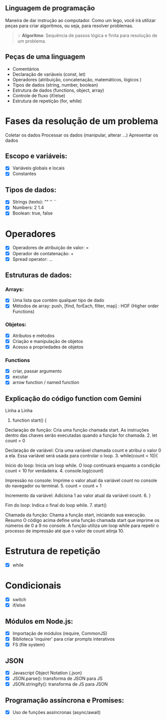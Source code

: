 ## Linguagem de programação

Maneira de dar instrução ao computador.
Como um lego, você irá utilizar peças para criar algoritmos, ou seja, para resolver problemas.

> 💡 **Algoritmo**: Sequência de passos lógica e finita para resolução de um problema.

## Peças de uma linguagem

- Comentários
- Declaração de variáveis (const, let)
- Operadores (atribuição, concatenação, matemáticos, lógicos )
- Tipos de dados (string, number, boolean)
- Estrutura de dados (functions, object, array)
- Controle de fluxo (if/else)
- Estrutura de repetição (for, while)

# Fases da resolução de um problema

Coletar os dados
Processar os dados (manipular, alterar ...)
Apresentar os dados

## Escopo e variáveis:

- [x] Variáveis globais e locais
- [x] Constantes

## Tipos de dados:

- [x] Strings (texto): "" '' ``
- [x] Numbers: 2 1.4
- [x] Boolean: true, false

# Operadores

- [x] Operadores de atribuição de valor: =
- [x] Operador de contatenação: +
- [x] Spread operator: ...

## Estruturas de dados:

### Arrays: 

- [x] Uma lista que contém qualquer tipo de dado 
- [x] Métodos de array: push, [find, forEach, filter, map] : HOF (Higher order Functions)

### Objetos:

- [x] Atributos e métodos
- [x] Criação e manipulação de objetos
- [x] Acesso a propriedades de objetos

### Functions

- [x] criar, passar argumento
- [x] excutar
- [x] arrow function / named function

## Explicação do código function com Gemini
Linha a Linha
1. function start() {

Declaração de função: Cria uma função chamada start. As instruções dentro das chaves serão executadas quando a função for chamada.
2. let count = 0

Declaração de variável: Cria uma variável chamada count e atribui o valor 0 a ela. Essa variável será usada para controlar o loop.
3. while(count < 10){

Início do loop: Inicia um loop while. O loop continuará enquanto a condição count < 10 for verdadeira.
4. console.log(count)

Impressão no console: Imprime o valor atual da variável count no console do navegador ou terminal.
5. count = count + 1

Incremento da variável: Adiciona 1 ao valor atual da variável count.
6. }

Fim do loop: Indica o final do loop while.
7. start()

Chamada da função: Chama a função start, iniciando sua execução.
Resumo
O código acima define uma função chamada start que imprime os números de 0 a 9 no console. A função utiliza um loop while para repetir o processo de impressão até que o valor de count atinja 10.

# Estrutura de repetição

- [x] while

# Condicionais

- [x] switch
- [x] if/else

## Módulos em Node.js:

- [x] Importação de módulos (require, CommonJS)
- [x] Biblioteca 'inquirer' para criar prompts interativos
- [x] FS (file system)

## JSON

- [x] Javascript Object Notation (.json)
- [x] JSON.parse(): transforma de JSON para JS
- [x] JSON.stringify(): transforma de JS para JSON

## Programação assíncrona e Promises:

- [x] Uso de funções assíncronas (async/await)